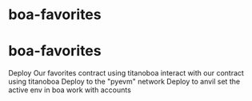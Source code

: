 # boa-favorites
# boa-favorites

Deploy Our favorites contract using titanoboa
interact with our contract using titanoboa
Deploy to the "pyevm" network
Deploy to anvil
set the active env in boa
work with accounts 